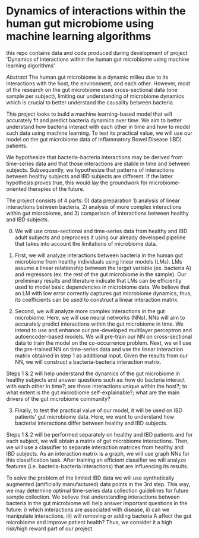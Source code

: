 # Dynamics of interactions within the human gut microbiome using machine learning algorithms
this repo contains data and code produced during development of project 'Dynamics of interactions within the human gut microbiome using machine learning algorithms'

*Abstract*
The human gut microbiome is a dynamic milieu due to its interactions with the host, the environment, and each other. However, most of the research on the gut microbiome uses cross-sectional data (one sample per subject), limiting our understanding of microbiome dynamics which is crucial to better understand the causality between bacteria. 

This project looks to build a machine learning-based model that will accurately fit and predict bacteria dynamics over time. We aim to better understand how bacteria interact with each other in time and how to model such data using machine learning. To test its practical value, we will use our model on the gut microbiome data of Inflammatory Bowel Disease (IBD) patients. 

We hypothesize that bacteria-bacteria interactions may be derived from time-series data and that those interactions are stable in time and between subjects. Subsequently, we hypothesize that patterns of interactions between healthy subjects and IBD subjects are different. If the latter hypothesis proves true, this would lay the groundwork for microbiome-oriented therapies of the future.

The project consists of 4 parts: 0) data preparation 1) analysis of linear interactions between bacteria, 2) analysis of more complex interactions within gut microbiome, and 3) comparison of interactions between healthy and IBD subjects.

0) We will use cross-sectional and time-series data from healthy and IBD adult subjects and preprocess it using our already developed pipeline that takes into account the limitations of microbiome data.
1) First, we will analyze interactions between bacteria in the human gut microbiome from healthy individuals using linear models (LMs). LMs assume a linear relationship between the target variable (ex. bacteria A) and regressors (ex. the rest of the gut microbiome in the sample). Our preliminary results and literature indicate that LMs can be efficiently used to model basic dependencies in microbiome data. 
We believe that an LM with low error correctly captures gut microbiome dynamics, thus, its coefficients can be used to construct a linear interaction matrix. 

2) Second, we will analyze more complex interactions in the gut microbiome. Here, we will use neural networks (NNs). NNs will aim to accurately predict interactions within the gut microbiome in time. We intend to use and enhance our pre-developed multilayer perceptron and autoencoder-based models.
We will pre-train our NN on cross-sectional data to train the model on the co-occurrence problem. Next, we will use the pre-trained NN on time-series data and use the linear interaction matrix obtained in step 1 as additional input. Given the results from our NN, we will construct a bacteria-bacteria interaction matrix. 

Steps 1 & 2 will help understand the dynamics of the gut microbiome in healthy subjects and answer questions such as: how do bacteria interact with each other in time?; are those interactions unique within the host?; to what extent is the gut microbiome self-explainable?; what are the main drivers of the gut microbiome community?

3) Finally, to test the practical value of our model, it will be used on IBD patients' gut microbiome data. Here, we want to understand how bacterial interactions differ between healthy and IBD subjects.

Steps 1 & 2 will be performed separately on healthy and IBD patients and for each subject, we will obtain a matrix of gut microbiome interactions. Then, we will use a classifier to separate interaction matrices from healthy and IBD subjects. As an interaction matrix is a graph, we will use graph NNs for this classification task. After training an efficient classifier we will analyze features (i.e. bacteria-bacteria interactions) that are influencing its results. 

To solve the problem of the limited IBD data we will use synthetically augmented (artificially manufactured) data points in the 3rd step. This way, we may determine optimal time-series data collection guidelines for future sample collection. We believe that understanding interactions between bacteria in the gut microbiome will help answer important questions in the future: i) which interactions are associated with disease, ii) can we manipulate interactions, iii) will removing or adding bacteria A affect the gut microbiome and improve patient health? Thus, we consider it a high risk/high reward part of our project.  

